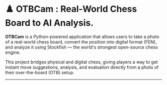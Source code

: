 # ♟️ OTBCam : Real-World Chess Board to AI Analysis.

**OTBCam** is a Python-powered application that allows users to take a photo of a real-world chess board, convert the position into digital format (FEN), and analyze it using Stockfish — the world's strongest open-source chess engine.

This project bridges physical and digital chess, giving players a way to get instant move suggestions, analysis, and evaluation directly from a photo of their over-the-board (OTB) setup.

---
